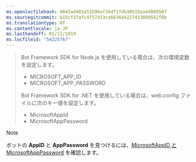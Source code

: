 ```yaml
---
ms.openlocfilehash: 9843ad401e52b96af34df1fdb30b15eadd800507
ms.sourcegitcommit: b15cf37afc4f57d13ca6636d4227433809562f8b
ms.translationtype: HT
ms.contentlocale: ja-JP
ms.lasthandoff: 01/11/2019
ms.locfileid: "54225767"
---
```

> Bot Framework SDK for Node.js を使用している場合は、次の環境変数を設定します。
> <ul><li>MICROSOFT_APP_ID</li><li>MICROSOFT_APP_PASSWORD</li></ul>
> Bot Framework SDK for .NET を使用している場合は、web.config ファイルに次のキー値を設定します。
> <ul><li>MicrosoftAppId</li><li>MicrosoftAppPassword</li></ul>

> [!NOTE]
> ボットの **AppID** と **AppPassword** を見つけるには、[MicrosoftAppID と MicrosoftAppPassword](~/bot-service-manage-overview.md#microsoftappid-and-microsoftapppassword) を確認します。